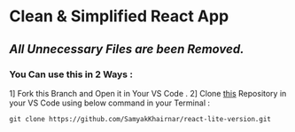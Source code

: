 # Clean & Simplified React App

## *All Unnecessary Files are been Removed.*

### You Can use this in 2 Ways  : 
1] Fork this Branch and Open it in Your VS Code .
2] Clone [this](https://github.com/SamyakKhairnar/react-lite-version.git) Repository in your VS Code using below command in your Terminal :

`git clone https://github.com/SamyakKhairnar/react-lite-version.git`